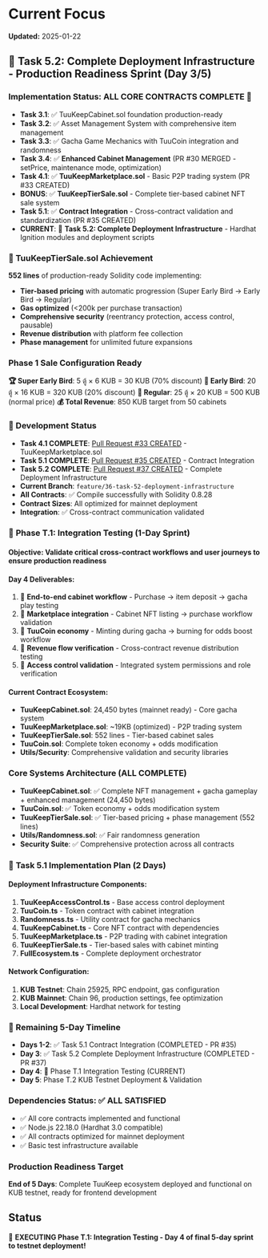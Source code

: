# Current Focus

**Updated:** 2025-01-22

## 🚀 Task 5.2: Complete Deployment Infrastructure - Production Readiness Sprint (Day 3/5)

### Implementation Status: ALL CORE CONTRACTS COMPLETE 🎯
- **Task 3.1**: ✅ TuuKeepCabinet.sol foundation production-ready
- **Task 3.2**: ✅ Asset Management System with comprehensive item management
- **Task 3.3**: ✅ Gacha Game Mechanics with TuuCoin integration and randomness
- **Task 3.4**: ✅ **Enhanced Cabinet Management** (PR #30 MERGED - setPrice, maintenance mode, optimization)
- **Task 4.1**: ✅ **TuuKeepMarketplace.sol** - Basic P2P trading system (PR #33 CREATED)
- **BONUS**: ✅ **TuuKeepTierSale.sol** - Complete tier-based cabinet NFT sale system
- **Task 5.1**: ✅ **Contract Integration** - Cross-contract validation and standardization (PR #35 CREATED)
- **CURRENT**: 🔧 **Task 5.2: Complete Deployment Infrastructure** - Hardhat Ignition modules and deployment scripts

### 🚀 TuuKeepTierSale.sol Achievement
**552 lines** of production-ready Solidity code implementing:
- **Tier-based pricing** with automatic progression (Super Early Bird → Early Bird → Regular)
- **Gas optimized** (<200k per purchase transaction)
- **Comprehensive security** (reentrancy protection, access control, pausable)
- **Revenue distribution** with platform fee collection
- **Phase management** for unlimited future expansions

### Phase 1 Sale Configuration Ready
**🏆 Super Early Bird**: 5 ตู้ × 6 KUB = 30 KUB (70% discount)
**🎯 Early Bird**: 20 ตู้ × 16 KUB = 320 KUB (20% discount)
**📅 Regular**: 25 ตู้ × 20 KUB = 500 KUB (normal price)
**💰 Total Revenue**: 850 KUB target from 50 cabinets

### 🔄 Development Status
- **Task 4.1 COMPLETE**: [Pull Request #33 CREATED](https://github.com/mojisejr/tuuKeep/pull/33) - TuuKeepMarketplace.sol
- **Task 5.1 COMPLETE**: [Pull Request #35 CREATED](https://github.com/mojisejr/tuuKeep/pull/35) - Contract Integration
- **Task 5.2 COMPLETE**: [Pull Request #37 CREATED](https://github.com/mojisejr/tuuKeep/pull/37) - Complete Deployment Infrastructure
- **Current Branch**: `feature/36-task-52-deployment-infrastructure`
- **All Contracts**: ✅ Compile successfully with Solidity 0.8.28
- **Contract Sizes**: All optimized for mainnet deployment
- **Integration**: ✅ Cross-contract communication validated

### 🎯 **Phase T.1: Integration Testing (1-Day Sprint)**

#### **Objective**: Validate critical cross-contract workflows and user journeys to ensure production readiness

#### **Day 4 Deliverables**:
1. 🧪 **End-to-end cabinet workflow** - Purchase → item deposit → gacha play testing
2. 🧪 **Marketplace integration** - Cabinet NFT listing → purchase workflow validation
3. 🧪 **TuuCoin economy** - Minting during gacha → burning for odds boost workflow
4. 🧪 **Revenue flow verification** - Cross-contract revenue distribution testing
5. 🧪 **Access control validation** - Integrated system permissions and role verification

#### **Current Contract Ecosystem**:
- **TuuKeepCabinet.sol**: 24,450 bytes (mainnet ready) - Core gacha system
- **TuuKeepMarketplace.sol**: ~19KB (optimized) - P2P trading system
- **TuuKeepTierSale.sol**: 552 lines - Tier-based cabinet sales
- **TuuCoin.sol**: Complete token economy + odds modification
- **Utils/Security**: Comprehensive validation and security libraries

### Core Systems Architecture (ALL COMPLETE)
- **TuuKeepCabinet.sol**: ✅ Complete NFT management + gacha gameplay + enhanced management (24,450 bytes)
- **TuuCoin.sol**: ✅ Token economy + odds modification system
- **TuuKeepTierSale.sol**: ✅ Tier-based pricing + phase management (552 lines)
- **Utils/Randomness.sol**: ✅ Fair randomness generation
- **Security Suite**: ✅ Comprehensive protection across all contracts

### 🎯 **Task 5.1 Implementation Plan (2 Days)**

#### **Deployment Infrastructure Components**:
1. **TuuKeepAccessControl.ts** - Base access control deployment
2. **TuuCoin.ts** - Token contract with cabinet integration
3. **Randomness.ts** - Utility contract for gacha mechanics
4. **TuuKeepCabinet.ts** - Core NFT contract with dependencies
5. **TuuKeepMarketplace.ts** - P2P trading with cabinet integration
6. **TuuKeepTierSale.ts** - Tier-based sales with cabinet minting
7. **FullEcosystem.ts** - Complete deployment orchestrator

#### **Network Configuration**:
1. **KUB Testnet**: Chain 25925, RPC endpoint, gas configuration
2. **KUB Mainnet**: Chain 96, production settings, fee optimization
3. **Local Development**: Hardhat network for testing

### **🔧 Remaining 5-Day Timeline**
- **Days 1-2**: ✅ Task 5.1 Contract Integration (COMPLETED - PR #35)
- **Day 3**: ✅ Task 5.2 Complete Deployment Infrastructure (COMPLETED - PR #37)
- **Day 4**: 🧪 Phase T.1 Integration Testing (CURRENT)
- **Day 5**: Phase T.2 KUB Testnet Deployment & Validation

### **Dependencies Status**: ✅ ALL SATISFIED
- ✅ All core contracts implemented and functional
- ✅ Node.js 22.18.0 (Hardhat 3.0 compatible)
- ✅ All contracts optimized for mainnet deployment
- ✅ Basic test infrastructure available

### **Production Readiness Target**
**End of 5 Days**: Complete TuuKeep ecosystem deployed and functional on KUB testnet, ready for frontend development

## Status
🧪 **EXECUTING Phase T.1: Integration Testing - Day 4 of final 5-day sprint to testnet deployment!**
